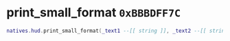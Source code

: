 # print_small_format `0xBBBDFF7C`

```lua
natives.hud.print_small_format(_text1 --[[ string ]], _text2 --[[ string ]], _text3 --[[ string ]], _text4 --[[ string ]], _text5 --[[ string ]], _text6 --[[ string ]], _unk0 --[[ number ]], _unk1 --[[ boolean ]], _unk2 --[[ number ]])
```